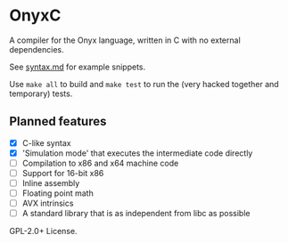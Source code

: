 # OnyxC
A compiler for the Onyx language, written in C with no external dependencies.

See [syntax.md](syntax.md) for example snippets.

Use ```make all``` to build and ```make test``` to run the (very hacked together and temporary) tests.

## Planned features
- [X] C-like syntax
- [X] 'Simulation mode' that executes the intermediate code directly
- [ ] Compilation to x86 and x64 machine code
- [ ] Support for 16-bit x86
- [ ] Inline assembly
- [ ] Floating point math
- [ ] AVX intrinsics
- [ ] A standard library that is as independent from libc as possible

GPL-2.0+ License.
